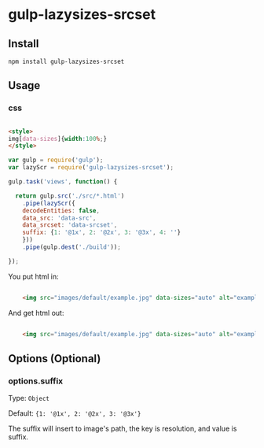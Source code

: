 # gulp-lazysizes-srcset

## Install

`npm install gulp-lazysizes-srcset`

## Usage

### css

```html

<style>
img[data-sizes]{width:100%;}
</style>
```

``` js
var gulp = require('gulp');
var lazyScr = require('gulp-lazysizes-srcset');

gulp.task('views', function() {

  return gulp.src('./src/*.html')
    .pipe(lazyScr({
    decodeEntities: false,
	data_src: 'data-src',
	data_srcset: 'data-srcset',
	suffix: {1: '@1x', 2: '@2x', 3: '@3x', 4: ''}
	}))
    .pipe(gulp.dest('./build'));

});
```


You put html in:
``` html

	<img src="images/default/example.jpg" data-sizes="auto" alt="example image" />
```

And get html out:
``` html

	<img src="images/default/example.jpg" data-sizes="auto" alt="example image" srcset="images/default/example@1x.jpg 1x, images/default/example@2x.jpg 2x, images/default/example@3x.jpg 3x" />
```

## Options (Optional)

### options.suffix
Type: ```Object```

Default: ```{1: '@1x', 2: '@2x', 3: '@3x'}```

The suffix will insert to image's path, the key is resolution, and value is suffix.
